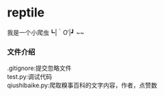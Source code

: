 # reptile
我是一个小爬虫┗|｀O′|┛ ~~

### 文件介绍
.gitignore:提交忽略文件  
test.py:调试代码  
qiushibaike.py:爬取糗事百科的文字内容，作者，点赞数  
